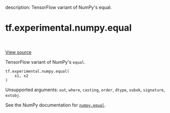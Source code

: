 description: TensorFlow variant of NumPy's equal.

<div itemscope itemtype="http://developers.google.com/ReferenceObject">
<meta itemprop="name" content="tf.experimental.numpy.equal" />
<meta itemprop="path" content="Stable" />
</div>

# tf.experimental.numpy.equal

<!-- Insert buttons and diff -->

<table class="tfo-notebook-buttons tfo-api nocontent" align="left">

</table>

<a target="_blank" class="external" href="/code/stable/tensorflow/python/ops/numpy_ops/np_math_ops.py">View source</a>



TensorFlow variant of NumPy's `equal`.

<pre class="devsite-click-to-copy prettyprint lang-py tfo-signature-link">
<code>tf.experimental.numpy.equal(
    x1, x2
)
</code></pre>



<!-- Placeholder for "Used in" -->

Unsupported arguments: `out`, `where`, `casting`, `order`, `dtype`, `subok`, `signature`, `extobj`.

See the NumPy documentation for [`numpy.equal`](https://numpy.org/doc/1.16/reference/generated/numpy.equal.html).